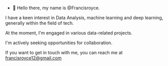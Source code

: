 - 👋 Hello there, my name is @Francisroyce.

I have a keen interest in Data Analysis, machine learning and deep learning, generally within the field of tech.

At the moment, I'm engaged in various data-related projects.

I'm actively seeking opportunities for collaboration.

If you want to get in touch with me, you can reach me at francisroyce12@gmail.com
<!---
Francisroyce/Francisroyce is a ✨ special ✨ repository because its `README.md` (this file) appears on your GitHub profile.
You can click the Preview link to take a look at your changes.
--->
